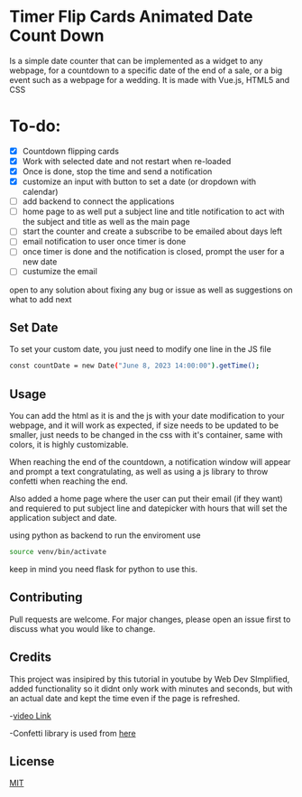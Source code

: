 
# Timer Flip Cards Animated Date Count Down

Is a simple date counter that can be implemented as a widget to any webpage, for a countdown to a specific date of the end of a sale, or a big event such as a webpage for a wedding. It is made with Vue.js, HTML5 and CSS

# To-do:
- [x] Countdown flipping cards
- [x] Work with selected date and not restart when re-loaded
- [x] Once is done, stop the time and send a notification
- [x] customize an input with button to set a date (or dropdown with calendar)
- [ ] add backend to connect the applications
- [ ] home page to as well put a subject line and title notification to act with the subject and title as well as the main page
- [ ] start the counter and create a subscribe to be emailed about days left
- [ ] email notification to user once timer is done
- [ ] once timer is done  and the notification is closed, prompt the user for a new date
- [ ] custumize the email

open to any solution about fixing any bug or issue as well as suggestions on what to add next


## Set Date

To set your custom date, you just need to modify one line in the JS file

```bash
const countDate = new Date("June 8, 2023 14:00:00").getTime();
```

## Usage

You can add the html as it is and the js with your date modification to your webpage, and it will work as expected, if size needs to be updated to be smaller, just needs to be changed in the css with it's container, same with colors, it is highly customizable.

When reaching the end of the countdown, a notification window will appear and prompt a text congratulating, as well as using a js library to throw confetti when reaching the end.

Also added a home page where the user can put their email (if they want) and requiered to put subject line and datepicker with hours that will set the application subject and date.

 using python as backend to run the enviroment use
 
 ```bash
source venv/bin/activate
```

keep in mind you need flask for python to use this.

## Contributing

Pull requests are welcome. For major changes, please open an issue first
to discuss what you would like to change.

## Credits
This project was insipired by this tutorial in youtube by Web Dev SImplified, added functionality so it didnt only work with minutes and seconds, but with an actual date and kept the time even if the page is refreshed.

-[video Link](https://www.youtube.com/watch?v=p_6IuhmBsfc)

-Confetti library is used from [here](https://confetti.js.org/more.html) 

## License

[MIT](https://choosealicense.com/licenses/mit)

